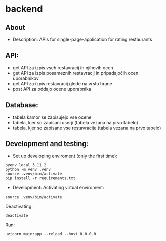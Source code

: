# backend

## About
- Description: APIs for single-page-application for rating restaurants

## API:
- get API za izpis vseh restavracij in njihovih ocen
- get API za izpis posameznih restavracij in pripadajočih ocen uporabnikov
- get API za izpis restavracij glede na vrsto hrane
- post API za oddajo ocene uporabnika

## Database:
- tabela kamor se zapisujejo vse ocene
- tabela, kjer so zapisani userji (tabela vezana na prvo tabelo)
- tabela, kjer so zapisane vse restavracije (tabela vezana na prvo tabelo)

## Development and testing:
- Set up developing enviroment (only the first time):
```
pyenv local 3.11.2
python -m venv .venv
source .venv/bin/activate
pip install -r requirements.txt
```

- Development:
Activating virtual enviroment:
```
source .venv/bin/activate
```
Deactivating:
```
deactivate
```
Run:
```
uvicorn main:app --reload --host 0.0.0.0
```